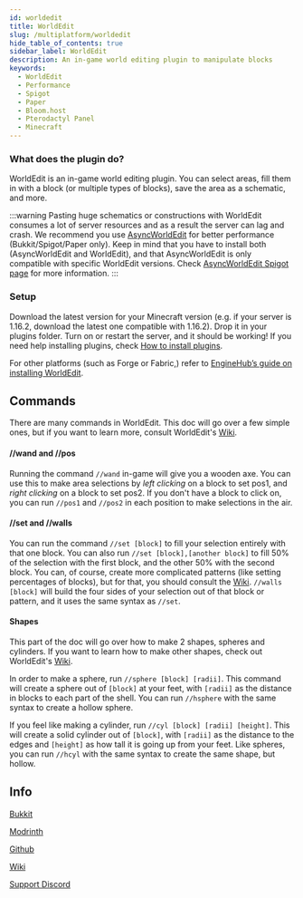 ```yaml
---
id: worldedit
title: WorldEdit
slug: /multiplatform/worldedit
hide_table_of_contents: true
sidebar_label: WorldEdit
description: An in-game world editing plugin to manipulate blocks
keywords:
  - WorldEdit
  - Performance
  - Spigot
  - Paper
  - Bloom.host
  - Pterodactyl Panel
  - Minecraft
---
```


### What does the plugin do?

WorldEdit is an in-game world editing plugin. You can select areas, fill them in with a block (or multiple types of blocks), save the area as a schematic, and more.  

:::warning
Pasting huge schematics or constructions with WorldEdit consumes a lot of server resources and as a result the server can lag and crash. We recommend you use [AsyncWorldEdit](https://www.spigotmc.org/resources/asyncworldedit.327/) for better performance (Bukkit/Spigot/Paper only). Keep in mind that you have to install both (AsyncWorldEdit and WorldEdit), and that AsyncWorldEdit is only compatible with specific WorldEdit versions. Check [AsyncWorldEdit Spigot page](https://www.spigotmc.org/resources/asyncworldedit.327/) for more information.
:::

### Setup

Download the latest version for your Minecraft version (e.g. if your server is 1.16.2, download the latest one compatible with 1.16.2). Drop it in your plugins folder. Turn on or restart the server, and it should be working! If you need help installing plugins, check [How to install plugins](/installing-plugins).

For other platforms (such as Forge or Fabric,) refer to [EngineHub’s guide on installing WorldEdit](https://worldedit.enginehub.org/en/latest/install/).

## Commands

There are many commands in WorldEdit. This doc will go over a few simple ones, but if you want to learn more, consult WorldEdit's [Wiki](https://worldedit.enginehub.org/en/latest/).  

#### //wand and //pos

Running the command `//wand` in-game will give you a wooden axe. You can use this to make area selections by *left clicking* on a block to set pos1, and *right clicking* on a block to set pos2. If you don't have a block to click on, you can run `//pos1` and `//pos2` in each position to make selections in the air.  

#### //set and //walls

You can run the command `//set [block]` to fill your selection entirely with that one block. You can also run `//set [block],[another block]` to fill 50% of the selection with the first block, and the other 50% with the second block. You can, of course, create more complicated patterns (like setting percentages of blocks), but for that, you should consult the [Wiki](https://worldedit.enginehub.org/en/latest/). `//walls [block]` will build the four sides of your selection out of that block or pattern, and it uses the same syntax as `//set`.  

#### Shapes

This part of the doc will go over how to make 2 shapes, spheres and cylinders. If you want to learn how to make other shapes, check out WorldEdit's [Wiki](https://worldedit.enginehub.org/en/latest/).  

In order to make a sphere, run `//sphere [block] [radii]`. This command will create a sphere out of `[block]` at your feet, with `[radii]` as the distance in blocks to each part of the shell. You can run `//hsphere` with the same syntax to create a hollow sphere.  

If you feel like making a cylinder, run `//cyl [block] [radii] [height]`. This will create a solid cylinder out of `[block]`, with `[radii]` as the distance to the edges and `[height]` as how tall it is going up from your feet. Like spheres, you can run `//hcyl` with the same syntax to create the same shape, but hollow.  

## Info

[Bukkit](https://dev.bukkit.org/projects/worldedit)  

[Modrinth](https://modrinth.com/plugin/worldedit)

[Github](https://github.com/EngineHub/WorldEdit)  

[Wiki](https://worldedit.enginehub.org/en/latest/)

[Support Discord](https://discord.gg/enginehub)

